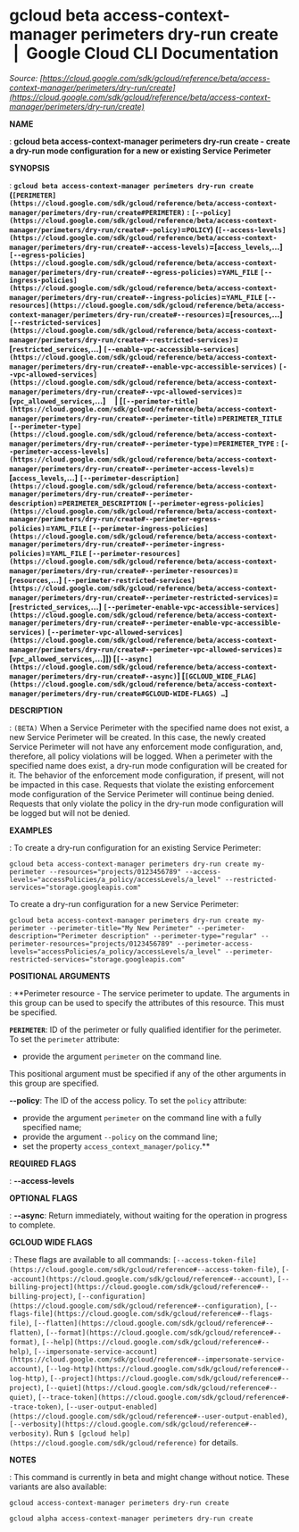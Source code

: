 # gcloud beta access-context-manager perimeters dry-run create  |  Google Cloud CLI Documentation

*Source: [https://cloud.google.com/sdk/gcloud/reference/beta/access-context-manager/perimeters/dry-run/create](https://cloud.google.com/sdk/gcloud/reference/beta/access-context-manager/perimeters/dry-run/create)*

**NAME**

: **gcloud beta access-context-manager perimeters dry-run create - create a dry-run mode configuration for a new or existing Service         Perimeter**

**SYNOPSIS**

: **`gcloud beta access-context-manager perimeters dry-run create` (`[PERIMETER](https://cloud.google.com/sdk/gcloud/reference/beta/access-context-manager/perimeters/dry-run/create#PERIMETER)` : `[--policy](https://cloud.google.com/sdk/gcloud/reference/beta/access-context-manager/perimeters/dry-run/create#--policy)`=`POLICY`) (`[--access-levels](https://cloud.google.com/sdk/gcloud/reference/beta/access-context-manager/perimeters/dry-run/create#--access-levels)`=[`access_levels`,…] `[--egress-policies](https://cloud.google.com/sdk/gcloud/reference/beta/access-context-manager/perimeters/dry-run/create#--egress-policies)`=`YAML_FILE` `[--ingress-policies](https://cloud.google.com/sdk/gcloud/reference/beta/access-context-manager/perimeters/dry-run/create#--ingress-policies)`=`YAML_FILE` `[--resources](https://cloud.google.com/sdk/gcloud/reference/beta/access-context-manager/perimeters/dry-run/create#--resources)`=[`resources`,…] `[--restricted-services](https://cloud.google.com/sdk/gcloud/reference/beta/access-context-manager/perimeters/dry-run/create#--restricted-services)`=[`restricted_services`,…] `[--enable-vpc-accessible-services](https://cloud.google.com/sdk/gcloud/reference/beta/access-context-manager/perimeters/dry-run/create#--enable-vpc-accessible-services)` `[--vpc-allowed-services](https://cloud.google.com/sdk/gcloud/reference/beta/access-context-manager/perimeters/dry-run/create#--vpc-allowed-services)`=[`vpc_allowed_services`,…]     | [`[--perimeter-title](https://cloud.google.com/sdk/gcloud/reference/beta/access-context-manager/perimeters/dry-run/create#--perimeter-title)`=`PERIMETER_TITLE` `[--perimeter-type](https://cloud.google.com/sdk/gcloud/reference/beta/access-context-manager/perimeters/dry-run/create#--perimeter-type)`=`PERIMETER_TYPE` : `[--perimeter-access-levels](https://cloud.google.com/sdk/gcloud/reference/beta/access-context-manager/perimeters/dry-run/create#--perimeter-access-levels)`=[`access_levels`,…] `[--perimeter-description](https://cloud.google.com/sdk/gcloud/reference/beta/access-context-manager/perimeters/dry-run/create#--perimeter-description)`=`PERIMETER_DESCRIPTION` `[--perimeter-egress-policies](https://cloud.google.com/sdk/gcloud/reference/beta/access-context-manager/perimeters/dry-run/create#--perimeter-egress-policies)`=`YAML_FILE` `[--perimeter-ingress-policies](https://cloud.google.com/sdk/gcloud/reference/beta/access-context-manager/perimeters/dry-run/create#--perimeter-ingress-policies)`=`YAML_FILE` `[--perimeter-resources](https://cloud.google.com/sdk/gcloud/reference/beta/access-context-manager/perimeters/dry-run/create#--perimeter-resources)`=[`resources`,…] `[--perimeter-restricted-services](https://cloud.google.com/sdk/gcloud/reference/beta/access-context-manager/perimeters/dry-run/create#--perimeter-restricted-services)`=[`restricted_services`,…] `[--perimeter-enable-vpc-accessible-services](https://cloud.google.com/sdk/gcloud/reference/beta/access-context-manager/perimeters/dry-run/create#--perimeter-enable-vpc-accessible-services)` `[--perimeter-vpc-allowed-services](https://cloud.google.com/sdk/gcloud/reference/beta/access-context-manager/perimeters/dry-run/create#--perimeter-vpc-allowed-services)`=[`vpc_allowed_services`,…]]) [`[--async](https://cloud.google.com/sdk/gcloud/reference/beta/access-context-manager/perimeters/dry-run/create#--async)`] [`[GCLOUD_WIDE_FLAG](https://cloud.google.com/sdk/gcloud/reference/beta/access-context-manager/perimeters/dry-run/create#GCLOUD-WIDE-FLAGS) …`]**

**DESCRIPTION**

: `(BETA)` When a Service Perimeter with the specified name does not
exist, a new Service Perimeter will be created. In this case, the newly created
Service Perimeter will not have any enforcement mode configuration, and,
therefore, all policy violations will be logged.
When a perimeter with the specified name does exist, a dry-run mode
configuration will be created for it. The behavior of the enforcement mode
configuration, if present, will not be impacted in this case. Requests that
violate the existing enforcement mode configuration of the Service Perimeter
will continue being denied. Requests that only violate the policy in the dry-run
mode configuration will be logged but will not be denied.

**EXAMPLES**

: To create a dry-run configuration for an existing Service Perimeter:

```
gcloud beta access-context-manager perimeters dry-run create my-perimeter --resources="projects/0123456789" --access-levels="accessPolicies/a_policy/accessLevels/a_level" --restricted-services="storage.googleapis.com"
```

To create a dry-run configuration for a new Service Perimeter:

```
gcloud beta access-context-manager perimeters dry-run create my-perimeter --perimeter-title="My New Perimeter" --perimeter-description="Perimeter description" --perimeter-type="regular" --perimeter-resources="projects/0123456789" --perimeter-access-levels="accessPolicies/a_policy/accessLevels/a_level" --perimeter-restricted-services="storage.googleapis.com"
```

**POSITIONAL ARGUMENTS**

: **Perimeter resource - The service perimeter to update. The arguments in this
group can be used to specify the attributes of this resource.
This must be specified.

**`PERIMETER`**:
ID of the perimeter or fully qualified identifier for the perimeter.
To set the `perimeter` attribute:

- provide the argument `perimeter` on the command line.

This positional argument must be specified if any of the other arguments in this
group are specified.

**--policy**:
The ID of the access policy.
To set the `policy` attribute:

- provide the argument `perimeter` on the command line with a fully
specified name;
- provide the argument `--policy` on the command line;
- set the property `access_context_manager/policy`.**

**REQUIRED FLAGS**

: **--access-levels**

**OPTIONAL FLAGS**

: **--async**:
Return immediately, without waiting for the operation in progress to complete.

**GCLOUD WIDE FLAGS**

: These flags are available to all commands: `[--access-token-file](https://cloud.google.com/sdk/gcloud/reference#--access-token-file)`,
`[--account](https://cloud.google.com/sdk/gcloud/reference#--account)`, `[--billing-project](https://cloud.google.com/sdk/gcloud/reference#--billing-project)`,
`[--configuration](https://cloud.google.com/sdk/gcloud/reference#--configuration)`,
`[--flags-file](https://cloud.google.com/sdk/gcloud/reference#--flags-file)`,
`[--flatten](https://cloud.google.com/sdk/gcloud/reference#--flatten)`, `[--format](https://cloud.google.com/sdk/gcloud/reference#--format)`, `[--help](https://cloud.google.com/sdk/gcloud/reference#--help)`, `[--impersonate-service-account](https://cloud.google.com/sdk/gcloud/reference#--impersonate-service-account)`,
`[--log-http](https://cloud.google.com/sdk/gcloud/reference#--log-http)`,
`[--project](https://cloud.google.com/sdk/gcloud/reference#--project)`, `[--quiet](https://cloud.google.com/sdk/gcloud/reference#--quiet)`, `[--trace-token](https://cloud.google.com/sdk/gcloud/reference#--trace-token)`, `[--user-output-enabled](https://cloud.google.com/sdk/gcloud/reference#--user-output-enabled)`,
`[--verbosity](https://cloud.google.com/sdk/gcloud/reference#--verbosity)`.
Run `$ [gcloud help](https://cloud.google.com/sdk/gcloud/reference)` for details.

**NOTES**

: This command is currently in beta and might change without notice. These
variants are also available:

```
gcloud access-context-manager perimeters dry-run create
```

```
gcloud alpha access-context-manager perimeters dry-run create
```